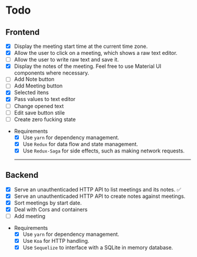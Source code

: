 # Todo

## Frontend

- [X] Display the meeting start time at the current time zone.
- [X] Allow the user to click on a meeting, which shows a raw text editor.
- [ ] Allow the user to write raw text and save it.
- [X] Display the notes of the meeting. Feel free to use Material UI components where necessary.
- [ ] Add Note button
- [ ] Add Meeting button
- [X] Selected itens
- [X] Pass values to text editor
- [ ] Change opened text
- [ ] Edit save button stile
- [ ] Create zero fucking state

- Requirements
  - [X] Use `yarn` for dependency management.
  - [X] Use `Redux` for data flow and state management.
  - [X] Use `Redux-Saga` for side effects, such as making network requests.

  ---

## Backend

- [X] Serve an unauthenticaded HTTP API to list meetings and its notes. ✅
- [X] Serve an unauthenticaded HTTP API to create notes against meetings.
- [X] Sort meetings by start date.
- [x] Deal with Cors and containers
- [ ] Add meeting

- Requirements
  - [X] Use `yarn` for dependency management.
  - [X] Use `Koa` for HTTP handling.
  - [X] Use `Sequelize` to interface with a SQLite in memory database.